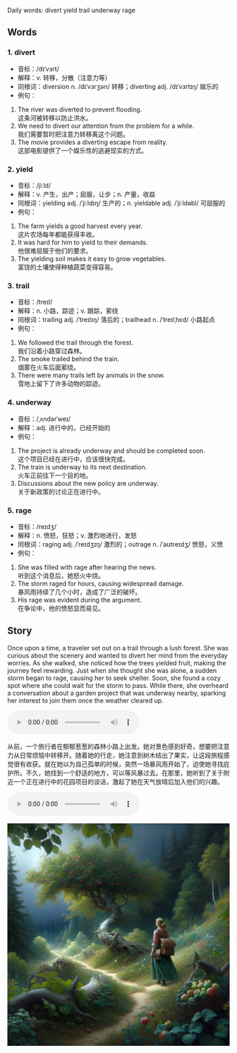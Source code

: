 Daily words: divert yield trail underway rage

## Words
### 1. divert
- 音标：/dɪˈvɜrt/ <span style="cursor: pointer;" onclick="document.getElementById('audio-player-1').play()"><i class="fas fa-volume-up"></i></span>
<audio id="audio-player-1" src="audios/words/divert.mp3" style="display:none;"></audio>
- 解释：v. 转移，分散（注意力等）
- 同根词：diversion n. /dɪˈvɜrʒən/ 转移；diverting adj. /dɪˈvɜrtɪŋ/ 娱乐的
- 例句：
1. The river was diverted to prevent flooding.  
这条河被转移以防止洪水。  
2. We need to divert our attention from the problem for a while.  
我们需要暂时把注意力转移离这个问题。  
3. The movie provides a diverting escape from reality.  
这部电影提供了一个娱乐性的逃避现实的方式。

### 2. yield
- 音标：/jiːld/ <span style="cursor: pointer;" onclick="document.getElementById('audio-player-2').play()"><i class="fas fa-volume-up"></i></span>
<audio id="audio-player-2" src="audios/words/yield.mp3" style="display:none;"></audio>
- 解释：v. 产生，出产；屈服，让步；n. 产量，收益
- 同根词：yielding adj. /ˈjiːldɪŋ/ 生产的；n. yieldable adj. /ˈjiːldəbl/ 可屈服的
- 例句：
1. The farm yields a good harvest every year.  
这片农场每年都能获得丰收。  
2. It was hard for him to yield to their demands.  
他很难屈服于他们的要求。  
3. The yielding soil makes it easy to grow vegetables.  
富饶的土壤使得种植蔬菜变得容易。

### 3. trail
- 音标：/treɪl/ <span style="cursor: pointer;" onclick="document.getElementById('audio-player-3').play()"><i class="fas fa-volume-up"></i></span>
<audio id="audio-player-3" src="audios/words/trail.mp3" style="display:none;"></audio>
- 解释：n. 小路，踪迹；v. 跟踪，萦绕
- 同根词：trailing adj. /ˈtreɪlɪŋ/ 落后的；trailhead n. /ˈtreɪlˌhɛd/ 小路起点
- 例句：
1. We followed the trail through the forest.  
我们沿着小路穿过森林。  
2. The smoke trailed behind the train.  
烟雾在火车后面萦绕。  
3. There were many trails left by animals in the snow.  
雪地上留下了许多动物的踪迹。

### 4. underway
- 音标：/ˌʌndərˈweɪ/ <span style="cursor: pointer;" onclick="document.getElementById('audio-player-4').play()"><i class="fas fa-volume-up"></i></span>
<audio id="audio-player-4" src="audios/words/underway.mp3" style="display:none;"></audio>
- 解释：adj. 进行中的，已经开始的
- 例句：
1. The project is already underway and should be completed soon.  
这个项目已经在进行中，应该很快完成。  
2. The train is underway to its next destination.  
火车正前往下一个目的地。  
3. Discussions about the new policy are underway.  
关于新政策的讨论正在进行中。

### 5. rage
- 音标：/reɪdʒ/ <span style="cursor: pointer;" onclick="document.getElementById('audio-player-5').play()"><i class="fas fa-volume-up"></i></span>
<audio id="audio-player-5" src="audios/words/rage.mp3" style="display:none;"></audio>
- 解释：n. 愤怒，狂怒；v. 激烈地进行，发怒
- 同根词：raging adj. /ˈreɪdʒɪŋ/ 激烈的；outrage n. /ˈaʊtreɪdʒ/ 愤怒，义愤
- 例句：
1. She was filled with rage after hearing the news.  
听到这个消息后，她怒火中烧。  
2. The storm raged for hours, causing widespread damage.  
暴风雨持续了几个小时，造成了广泛的破坏。  
3. His rage was evident during the argument.  
在争论中，他的愤怒显而易见。

## Story
Once upon a time, a traveler set out on a trail through a lush forest. She was curious about the scenery and wanted to divert her mind from the everyday worries. As she walked, she noticed how the trees yielded fruit, making the journey feel rewarding. Just when she thought she was alone, a sudden storm began to rage, causing her to seek shelter. Soon, she found a cozy spot where she could wait for the storm to pass. While there, she overheard a conversation about a garden project that was underway nearby, sparking her interest to join them once the weather cleared up.

<audio controls>
  <source src="./audios/story/2024-10-16-english.mp3" type="audio/mpeg">
  你的浏览器不支持音频元素。
</audio>
  

从前，一个旅行者在郁郁葱葱的森林小路上出发。她对景色感到好奇，想要把注意力从日常烦恼中转移开。随着她的行走，她注意到树木结出了果实，让这段旅程感觉很有收获。就在她以为自己孤单的时候，突然一场暴风雨开始了，迫使她寻找庇护所。不久，她找到一个舒适的地方，可以等风暴过去。在那里，她听到了关于附近一个正在进行中的花园项目的谈话，激起了她在天气放晴后加入他们的兴趣。

<audio controls>
  <source src="./audios/story/2024-10-16-chinese.mp3" type="audio/mpeg">
  你的浏览器不支持音频元素。
</audio>
  

![story](./images/2024-10-16.png)

